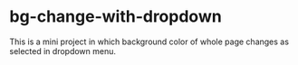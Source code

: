 # bg-change-with-dropdown
This is a mini project in which background color of whole page changes as selected in dropdown menu.
